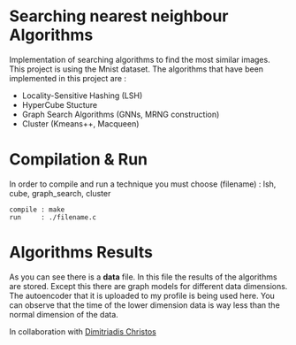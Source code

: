 # Searching nearest neighbour Algorithms

Implementation of searching algorithms to find the most similar images. This project is using the Mnist dataset. 
The algorithms that have been implemented in this project are : 

- Locality-Sensitive Hashing (LSH) 
- HyperCube Stucture
- Graph Search Algorithms (GNNs, MRNG construction) 
- Cluster (Kmeans++, Macqueen)

# Compilation & Run

In order to compile and run a technique you must choose (filename) : lsh, cube, graph_search, cluster  
    
    compile : make
    run     : ./filename.c

# Algorithms Results

As you can see there is a **data** file. In this file the results of the algorithms are stored. 
Except this there are graph models for different data dimensions. The autoencoder that it is uploaded to my profile is being used here.
You can observe that the time of the lower dimension data is way less than the normal dimension of the data.  

In collaboration with [Dimitriadis Christos](https://github.com/chrisdimCs)
